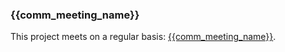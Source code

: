 ### {{comm_meeting_name}}
This project meets on a regular basis: [{{comm_meeting_name}}]({{meeting}}).
